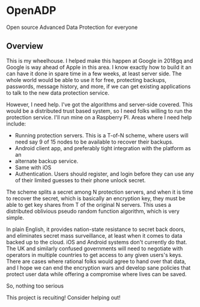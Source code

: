 # OpenADP

Open source Advanced Data Protection for everyone

## Overview

This is my wheelhouse. I helped make this happen at Google in 2018gq and Google
is way ahead of Apple in this area. I know exactly how to build it an can have
it done in spare time in a few weeks, at least server side. The whole world
would be able to use it for free, protecting backups, passwords, message
history, and more, if we can get existing applications to talk to the new data
protection service.

However, I need help. I've got the algorithms and server-side covered. This
would be a distributed trust based system, so I need folks willing to run the
protection service. I'll run mine on a Raspberry PI. Areas where I need help
include:

* Running protection servers. This is a T-of-N scheme, where users will need
  say 9 of 15 nodes to be available to recover their backups.
* Android client app, and preferably tight integration with the platform as an
* alternate backup service.
* Same with iOS
* Authentication. Users should register, and login before they can use any of
  their limited guesses to their phone unlock secret.

The scheme splits a secret among N protection servers, and when it is time to
recover the secret, which is basically an encryption key, they must be able to
get key shares from T of the original N servers. This uses a distributed
oblivious pseudo random function algorithm, which is very simple.

In plain English, it provides nation-state resistance to secret back doors, and
eliminates secret mass surveillance, at least when it comes to data backed up
to the cloud. iOS and Android systems don't currently do that. The UK and
similarly confused governments will need to negotiate with operators in
multiple countries to get access to any given users's keys. There are cases
where rational folks would agree to hand over that data, and I hope we can end
the encryption wars and develop sane policies that protect user data while
offering a compromise where lives can be saved.

So, nothing too serious

This project is recuiting!  Consider helping out!
